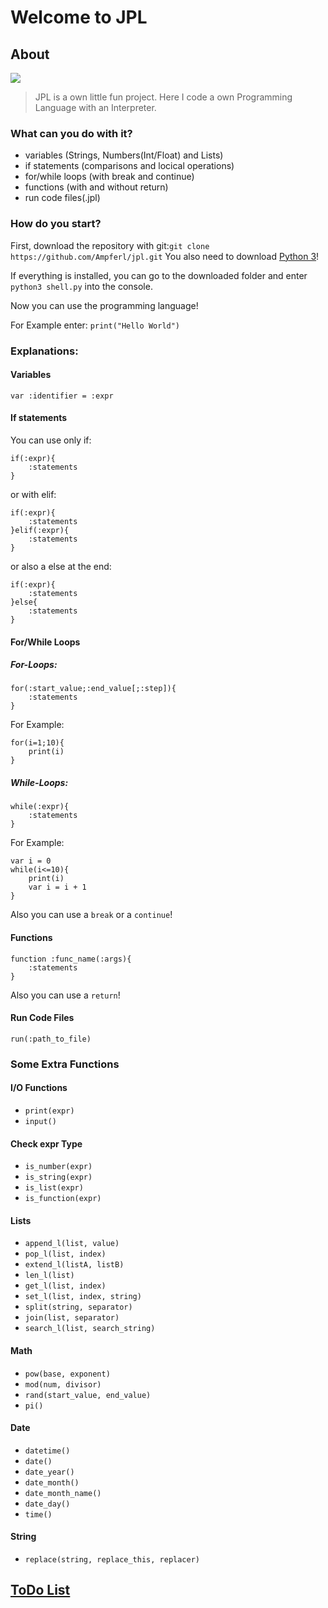 # Welcome to JPL
## About
![](https://i.imgur.com/lPuSHq5.png) 
> 
> JPL is a own little fun project. Here I code a own Programming Language with an Interpreter. 
>

### What can you do with it?
- variables (Strings, Numbers(Int/Float) and Lists)
- if statements (comparisons and locical operations)
- for/while loops (with break and continue)
- functions (with and without return)
- run code files(.jpl)
### How do you start?
First, download the repository with git:`git clone https://github.com/Ampferl/jpl.git`
You also need to download [Python 3](https://www.python.org/downloads/release/python-380/)!


If everything is installed, you can go to the downloaded folder and enter `python3 shell.py` into the console.

Now you can use the programming language!

For Example enter: `print("Hello World")`

### Explanations:
#### Variables
`var :identifier = :expr`

#### If statements
You can use only if:
```
if(:expr){
    :statements
}
```
or with elif:
```
if(:expr){
    :statements
}elif(:expr){
    :statements
}
```
or also a else at the end:
```
if(:expr){
    :statements
}else{
    :statements
}
```
#### For/While Loops
##### For-Loops:
```
for(:start_value;:end_value[;:step]){
    :statements
}
```
For Example:
```
for(i=1;10){
    print(i)
}
```
##### While-Loops:
```
while(:expr){
    :statements
}
```
For Example:
```
var i = 0
while(i<=10){
    print(i)
    var i = i + 1
}
```
Also you can use a `break` or a `continue`!
#### Functions
```
function :func_name(:args){
    :statements
}
```
Also you can use a `return`!
#### Run Code Files
```
run(:path_to_file)
```
### Some Extra Functions
#### I/O Functions
- `print(expr)`
- `input()`
#### Check expr Type
- `is_number(expr)`
- `is_string(expr)`
- `is_list(expr)`
- `is_function(expr)`
#### Lists
- `append_l(list, value)`
- `pop_l(list, index)`
- `extend_l(listA, listB)`
- `len_l(list)`
- `get_l(list, index)`
- `set_l(list, index, string)`
- `split(string, separator)`
- `join(list, separator)`
- `search_l(list, search_string)`
#### Math
- `pow(base, exponent)`
- `mod(num, divisor)`
- `rand(start_value, end_value)`
- `pi()`
#### Date
- `datetime()`
- `date()`
- `date_year()`
- `date_month()`
- `date_month_name()`
- `date_day()`
- `time()`
#### String
- `replace(string, replace_this, replacer)`

## [ToDo List](todo.md)